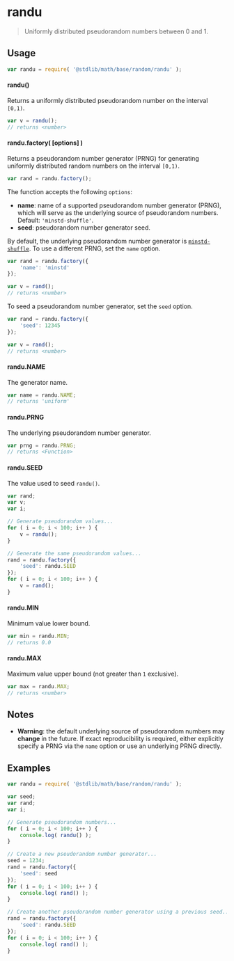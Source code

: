 # randu

> Uniformly distributed pseudorandom numbers between 0 and 1.


<section class="usage">

## Usage

``` javascript
var randu = require( '@stdlib/math/base/random/randu' );
```

#### randu()

Returns a uniformly distributed pseudorandom number on the interval `[0,1)`.

``` javascript
var v = randu();
// returns <number>
```

#### randu.factory( \[options\] )

Returns a pseudorandom number generator (PRNG) for generating uniformly distributed random numbers on the interval `[0,1)`.

``` javascript
var rand = randu.factory();
```

The function accepts the following `options`:

* __name__: name of a supported pseudorandom number generator (PRNG), which will serve as the underlying source of pseudorandom numbers. Default: `'minstd-shuffle'`.
* __seed__: pseudorandom number generator seed.

By default, the underlying pseudorandom number generator is [`minstd-shuffle`][@stdlib/math/base/random/minstd-shuffle]. To use a different PRNG, set the `name` option.

``` javascript
var rand = randu.factory({
    'name': 'minstd'
});

var v = rand();
// returns <number>
```

To seed a pseudorandom number generator, set the `seed` option.

``` javascript
var rand = randu.factory({
    'seed': 12345
});

var v = rand();
// returns <number>
```

#### randu.NAME

The generator name.

``` javascript
var name = randu.NAME;
// returns 'uniform'
```

#### randu.PRNG

The underlying pseudorandom number generator.

``` javascript
var prng = randu.PRNG;
// returns <Function>
```

#### randu.SEED

The value used to seed `randu()`.

``` javascript
var rand;
var v;
var i;

// Generate pseudorandom values...
for ( i = 0; i < 100; i++ ) {
    v = randu();
}

// Generate the same pseudorandom values...
rand = randu.factory({
    'seed': randu.SEED
});
for ( i = 0; i < 100; i++ ) {
    v = rand();
}
```

#### randu.MIN

Minimum value lower bound.

``` javascript
var min = randu.MIN;
// returns 0.0
```


#### randu.MAX

Maximum value upper bound (not greater than `1` exclusive).

``` javascript
var max = randu.MAX;
// returns <number>
```

<!-- </usage> -->


<section class="notes">

## Notes

* __Warning__: the default underlying source of pseudorandom numbers may __change__ in the future. If exact reproducibility is required, either explicitly specify a PRNG via the `name` option or use an underlying PRNG directly.

<!-- </notes> -->


<section class="examples">

## Examples

``` javascript
var randu = require( '@stdlib/math/base/random/randu' );

var seed;
var rand;
var i;

// Generate pseudorandom numbers...
for ( i = 0; i < 100; i++ ) {
    console.log( randu() );
}

// Create a new pseudorandom number generator...
seed = 1234;
rand = randu.factory({
    'seed': seed
});
for ( i = 0; i < 100; i++ ) {
    console.log( rand() );
}

// Create another pseudorandom number generator using a previous seed...
rand = randu.factory({
    'seed': randu.SEED
});
for ( i = 0; i < 100; i++ ) {
    console.log( rand() );
}
```

<!-- </examples> -->


<section class="links">

<!-- FIXME: link -->

[@stdlib/math/base/random/minstd-shuffle]: https://github.com/stdlib-js/stdlib

<!-- </links> -->

